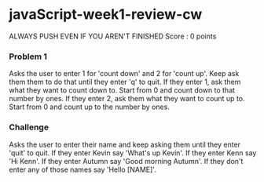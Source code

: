 # javaScript-week1-review-cw

ALWAYS PUSH EVEN IF YOU AREN'T FINISHED
Score : 0 points 

### Problem 1

Asks the user to enter 1 for 'count down' and 2 for 'count up'. Keep ask them them to do that until they enter 'q' to quit. If they enter 1, ask them what they want to count down to. Start from 0 and count down to that number by ones. If they enter 2, ask them what they want to count up to. Start from 0 and count up to the number by ones.

### Challenge

Asks the user to enter their name and keep asking them until they enter 'quit' to quit. If they enter Kevin say 'What's up Kevin'. If they enter Kenn say 'Hi Kenn'. If they enter Autumn say 'Good morning Autumn'. If they don't enter any of those names say 'Hello [NAME]'.
